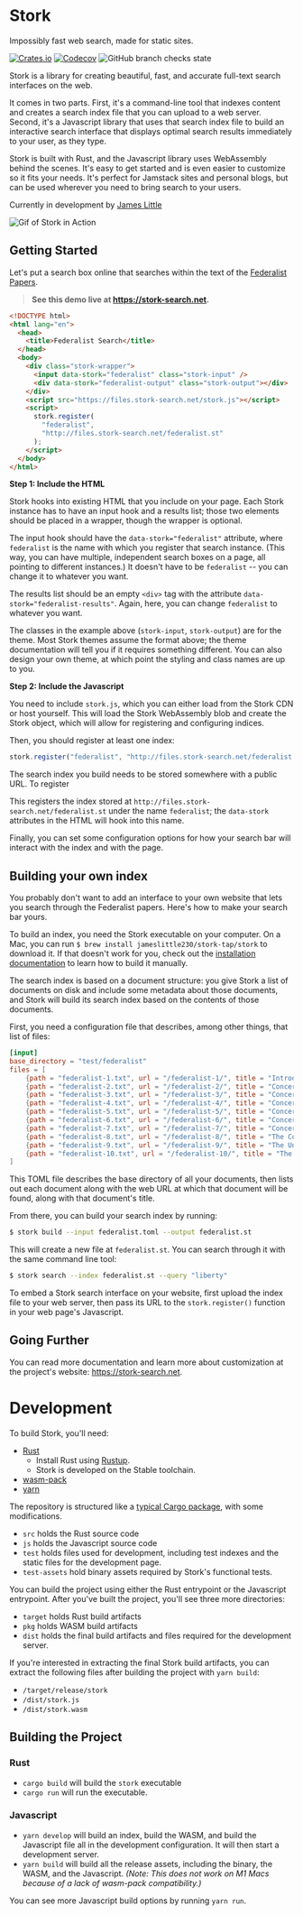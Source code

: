 # Stork

Impossibly fast web search, made for static sites.

[![Crates.io](https://img.shields.io/crates/v/stork-search)](https://crates.io/crates/stork-search)
[![Codecov](https://img.shields.io/codecov/c/gh/jameslittle230/stork)](https://codecov.io/gh/jameslittle230/stork)
![GitHub branch checks state](https://img.shields.io/github/checks-status/jameslittle230/stork/master)

Stork is a library for creating beautiful, fast, and accurate full-text search interfaces on the web.

It comes in two parts. First, it's a command-line tool that indexes content and creates a search index file that you can upload to a web server. Second, it's a Javascript library that uses that search index file to build an interactive search interface that displays optimal search results immediately to your user, as they type.

Stork is built with Rust, and the Javascript library uses WebAssembly behind the scenes. It's easy to get started and is even easier to customize so it fits your needs. It's perfect for Jamstack sites and personal blogs, but can be used wherever you need to bring search to your users.

Currently in development by [James Little](https://jameslittle.me)

![Gif of Stork in Action](https://files.stork-search.net/marketing/1.0.0-video.gif)

## Getting Started

Let's put a search box online that searches within the text of the [Federalist Papers](https://www.youtube.com/watch?v=DPgE7PNzXag).

> **See this demo live at <https://stork-search.net>.**

```html
<!DOCTYPE html>
<html lang="en">
  <head>
    <title>Federalist Search</title>
  </head>
  <body>
    <div class="stork-wrapper">
      <input data-stork="federalist" class="stork-input" />
      <div data-stork="federalist-output" class="stork-output"></div>
    </div>
    <script src="https://files.stork-search.net/stork.js"></script>
    <script>
      stork.register(
        "federalist",
        "http://files.stork-search.net/federalist.st"
      );
    </script>
  </body>
</html>
```

**Step 1: Include the HTML**

Stork hooks into existing HTML that you include on your page. Each Stork instance has to have an input hook and a results list; those two elements should be placed in a wrapper, though the wrapper is optional.

The input hook should have the `data-stork="federalist"` attribute, where `federalist` is the name with which you register that search instance. (This way, you can have multiple, independent search boxes on a page, all pointing to different instances.) It doesn't have to be `federalist` -- you can change it to whatever you want.

The results list should be an empty `<div>` tag with the attribute `data-stork="federalist-results"`. Again, here, you can change `federalist` to whatever you want.

The classes in the example above (`stork-input`, `stork-output`) are for the theme. Most Stork themes assume the format above; the theme documentation will tell you if it requires something different. You can also design your own theme, at which point the styling and class names are up to you.

**Step 2: Include the Javascript**

You need to include `stork.js`, which you can either load from the Stork CDN or host yourself. This will load the Stork WebAssembly blob and create the Stork object, which will allow for registering and configuring indices.

Then, you should register at least one index:

```javascript
stork.register("federalist", "http://files.stork-search.net/federalist.st");
```

The search index you build needs to be stored somewhere with a public URL. To register

This registers the index stored at `http://files.stork-search.net/federalist.st` under the name `federalist`; the `data-stork` attributes in the HTML will hook into this name.

Finally, you can set some configuration options for how your search bar will interact with the index and with the page.

## Building your own index

You probably don't want to add an interface to your own website that lets you search through the Federalist papers. Here's how to make your search bar yours.

To build an index, you need the Stork executable on your computer. On a Mac, you can run `$ brew install jameslittle230/stork-tap/stork` to download it. If that doesn't work for you, check out the [installation documentation](https://stork-search.net/docs/) to learn how to build it manually.

The search index is based on a document structure: you give Stork a list of documents on disk and include some metadata about those documents, and Stork will build its search index based on the contents of those documents.

First, you need a configuration file that describes, among other things, that list of files:

```toml
[input]
base_directory = "test/federalist"
files = [
    {path = "federalist-1.txt", url = "/federalist-1/", title = "Introduction"},
    {path = "federalist-2.txt", url = "/federalist-2/", title = "Concerning Dangers from Foreign Force and Influence"},
    {path = "federalist-3.txt", url = "/federalist-3/", title = "Concerning Dangers from Foreign Force and Influence 2"},
    {path = "federalist-4.txt", url = "/federalist-4/", title = "Concerning Dangers from Foreign Force and Influence 3"},
    {path = "federalist-5.txt", url = "/federalist-5/", title = "Concerning Dangers from Foreign Force and Influence 4"},
    {path = "federalist-6.txt", url = "/federalist-6/", title = "Concerning Dangers from Dissensions Between the States"},
    {path = "federalist-7.txt", url = "/federalist-7/", title = "Concerning Dangers from Dissensions Between the States 2"},
    {path = "federalist-8.txt", url = "/federalist-8/", title = "The Consequences of Hostilities Between the States"},
    {path = "federalist-9.txt", url = "/federalist-9/", title = "The Union as a Safeguard Against Domestic Faction and Insurrection"},
    {path = "federalist-10.txt", url = "/federalist-10/", title = "The Union as a Safeguard Against Domestic Faction and Insurrection 2"}
]
```

This TOML file describes the base directory of all your documents, then lists out each document along with the web URL at which that document will be found, along with that document's title.

From there, you can build your search index by running:

```bash
$ stork build --input federalist.toml --output federalist.st
```

This will create a new file at `federalist.st`. You can search through it with the same command line tool:

```bash
$ stork search --index federalist.st --query "liberty" 
```

To embed a Stork search interface on your website, first upload the index file to your web server, then pass its URL to the `stork.register()` function in your web page's Javascript.

## Going Further

You can read more documentation and learn more about customization at the project's website: <https://stork-search.net>.

# Development

To build Stork, you'll need:

- [Rust](https://www.rust-lang.org)
  - Install Rust using [Rustup](https://rustup.rs).
  - Stork is developed on the Stable toolchain.
- [wasm-pack](https://github.com/rustwasm/wasm-pack)
- [yarn](https://yarnpkg.com)

The repository is structured like a [typical Cargo package](https://doc.rust-lang.org/cargo/guide/project-layout.html), with some modifications.

- `src` holds the Rust source code
- `js` holds the Javascript source code
- `test` holds files used for development, including test indexes and the static files for the development page.
- `test-assets` hold binary assets required by Stork's functional tests.

You can build the project using either the Rust entrypoint or the Javascript entrypoint. After you've built the project, you'll see three more directories:

- `target` holds Rust build artifacts
- `pkg` holds WASM build artifacts
- `dist` holds the final build artifacts and files required for the development server.

If you're interested in extracting the final Stork build artifacts, you can extract the following files after building the project with `yarn build`:

- `/target/release/stork`
- `/dist/stork.js`
- `/dist/stork.wasm`

## Building the Project

### Rust

- `cargo build` will build the `stork` executable
- `cargo run` will run the executable.

### Javascript

- `yarn develop` will build an index, build the WASM, and build the Javascript file all in the development configuration. It will then start a development server.
- `yarn build` will build all the release assets, including the binary, the WASM, and the Javascript. _(Note: This does not work on M1 Macs because of a lack of wasm-pack compatibility.)_

You can see more Javascript build options by running `yarn run`.
